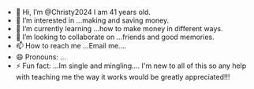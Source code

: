 - 👋 Hi, I’m @Christy2024 I am 41 years old.
- 👀 I’m interested in ...making and saving money.
- 🌱 I’m currently learning ...how to make money in different ways.
- 💞️ I’m looking to collaborate on ...friends and good memories.
- 📫 How to reach me ...Email me....
- 😄 Pronouns: ...
- ⚡ Fun fact: ...Im single and mingling....
I'm new to all of this so any help with teaching me the way it works would be greatly appreciated!!!

<!---
Christy2024/Christy2024 is a ✨ special ✨ repository because its `README.md` (this file) appears on your GitHub profile.
You can click the Preview link to take a look at your changes.
--->
